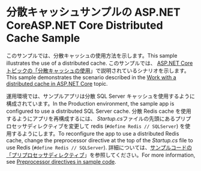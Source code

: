 # <a name="aspnet-core-distributed-cache-sample"></a><span data-ttu-id="c9884-101">分散キャッシュサンプルの ASP.NET Core</span><span class="sxs-lookup"><span data-stu-id="c9884-101">ASP.NET Core Distributed Cache Sample</span></span>

<span data-ttu-id="c9884-102">このサンプルでは、分散キャッシュの使用方法を示します。</span><span class="sxs-lookup"><span data-stu-id="c9884-102">This sample illustrates the use of a distributed cache.</span></span> <span data-ttu-id="c9884-103">このサンプルでは、 [ASP.NET Core トピックの「分散キャッシュの使用](https://docs.microsoft.com/aspnet/core/performance/caching/distributed)」で説明されているシナリオを示します。</span><span class="sxs-lookup"><span data-stu-id="c9884-103">This sample demonstrates the scenario described in the [Work with a distributed cache in ASP.NET Core](https://docs.microsoft.com/aspnet/core/performance/caching/distributed) topic.</span></span>

<span data-ttu-id="c9884-104">運用環境では、サンプルアプリは分散 SQL Server キャッシュを使用するように構成されています。</span><span class="sxs-lookup"><span data-stu-id="c9884-104">In the Production environment, the sample app is configured to use a distributed SQL Server cache.</span></span> <span data-ttu-id="c9884-105">分散 Redis cache を使用するようにアプリを再構成するには、 *Startup.cs*ファイルの先頭にあるプリプロセッサディレクティブを変更して redis (`#define Redis // SQLServer`) を使用するようにします。</span><span class="sxs-lookup"><span data-stu-id="c9884-105">To reconfigure the app to use a distributed Redis cache, change the preprocessor directive at the top of the *Startup.cs* file to use Redis (`#define Redis // SQLServer`).</span></span> <span data-ttu-id="c9884-106">詳細については、[サンプルコードの「プリプロセッサディレクティブ](https://docs.microsoft.com/aspnet/core/#preprocessor-directives-in-sample-code)」を参照してください。</span><span class="sxs-lookup"><span data-stu-id="c9884-106">For more information, see [Preprocessor directives in sample code](https://docs.microsoft.com/aspnet/core/#preprocessor-directives-in-sample-code).</span></span>
